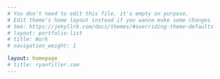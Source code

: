 ```yaml
---
# You don't need to edit this file, it's empty on purpose.
# Edit theme's home layout instead if you wanna make some changes
# See: https://jekyllrb.com/docs/themes/#overriding-theme-defaults
# layout: portfolio-list
# title: Work
# navigation_weight: 1

layout: homepage
# title: ryanfiller.com
---
```

